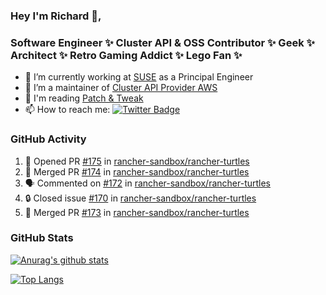 ### Hey I'm Richard 👋, 

<h3 align="left">Software Engineer ✨ Cluster API & OSS Contributor ✨ Geek ✨ Architect ✨ Retro Gaming Addict ✨ Lego Fan ✨</h3>

- 🔭 I’m currently working at [SUSE](https://www.suse.com/) as a Principal Engineer
- 👯 I’m a maintainer of [Cluster API Provider AWS](https://github.com/kubernetes-sigs/cluster-api-provider-aws)
- 💬 I'm reading [Patch & Tweak](https://bjooks.com/products/patch-tweak-exploring-modular-synthesis)
- 📫 How to reach me: [![Twitter Badge](https://img.shields.io/badge/-@fruit_case-00acee?style=flat&logo=Twitter&logoColor=white)](https://twitter.com/intent/follow?screen_name=fruit_case "Follow on Twitter")

### GitHub Activity 

<!--START_SECTION:activity-->
1. 💪 Opened PR [#175](https://github.com/rancher-sandbox/rancher-turtles/pull/175) in [rancher-sandbox/rancher-turtles](https://github.com/rancher-sandbox/rancher-turtles)
2. 🎉 Merged PR [#174](https://github.com/rancher-sandbox/rancher-turtles/pull/174) in [rancher-sandbox/rancher-turtles](https://github.com/rancher-sandbox/rancher-turtles)
3. 🗣 Commented on [#172](https://github.com/rancher-sandbox/rancher-turtles/pull/172#issuecomment-1740943290) in [rancher-sandbox/rancher-turtles](https://github.com/rancher-sandbox/rancher-turtles)
4. 🔒 Closed issue [#170](https://github.com/rancher-sandbox/rancher-turtles/issues/170) in [rancher-sandbox/rancher-turtles](https://github.com/rancher-sandbox/rancher-turtles)
5. 🎉 Merged PR [#173](https://github.com/rancher-sandbox/rancher-turtles/pull/173) in [rancher-sandbox/rancher-turtles](https://github.com/rancher-sandbox/rancher-turtles)
<!--END_SECTION:activity-->

### GitHub Stats

[![Anurag's github stats](https://github-readme-stats.vercel.app/api?username=richardcase&count_private=true&show_icons=true)](https://github.com/anuraghazra/github-readme-stats)

[![Top Langs](https://github-readme-stats.vercel.app/api/top-langs/?username=richardcase&hide=html&layout=compact)](https://github.com/anuraghazra/github-readme-stats)
